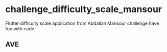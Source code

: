# challenge_difficulty_scale_mansour

Flutter difficulty scale application from Abdallah Mansour challenge have fun with code.

## AVE

